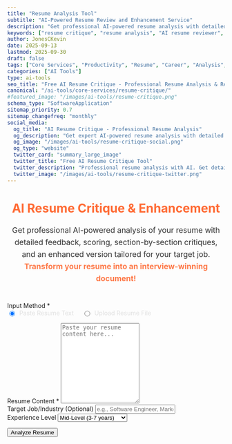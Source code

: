 ```yaml
---
title: "Resume Analysis Tool"
subtitle: "AI-Powered Resume Review and Enhancement Service"
description: "Get professional AI-powered resume analysis with detailed feedback and scoring. Improve your resume with expert critiques and ATS optimization suggestions. Free resume reviewer."
keywords: ["resume critique", "resume analysis", "AI resume reviewer", "resume feedback", "ATS optimization", "resume scoring", "professional resume review", "resume improvement", "career tools", "job application help"]
author: JonesCKevin
date: 2025-09-13
lastmod: 2025-09-30
draft: false
tags: ["Core Services", "Productivity", "Resume", "Career", "Analysis", "Professional Development", "AI", "Tools"]
categories: ["AI Tools"]
type: ai-tools
seo_title: "Free AI Resume Critique - Professional Resume Analysis & Review"
canonical: "/ai-tools/core-services/resume-critique/"
#featured_image: "/images/ai-tools/resume-critique.png"
schema_type: "SoftwareApplication"
sitemap_priority: 0.7
sitemap_changefreq: "monthly"
social_media:
  og_title: "AI Resume Critique - Professional Resume Analysis"
  og_description: "Get expert AI-powered resume analysis with detailed feedback and scoring. Improve your resume for better job applications."
  og_image: "/images/ai-tools/resume-critique-social.png"
  og_type: "website"
  twitter_card: "summary_large_image"
  twitter_title: "Free AI Resume Critique Tool"
  twitter_description: "Professional resume analysis with AI. Get detailed feedback and scoring to improve your job applications."
  twitter_image: "/images/ai-tools/resume-critique-twitter.png"
---
```


<link rel="stylesheet" href="/shared/styles/result-display.css">
<link rel="stylesheet" href="/ai-tools/core-services/resume-critique/resume-critique.css">

<h1 style="text-align: center; margin-bottom: 20px; color: #ff6b35;">AI Resume Critique & Enhancement</h1>
<p style="text-align: center; margin-bottom: 40px; opacity: 0.9; font-size: 1.1rem; line-height: 1.6;">
Get professional AI-powered analysis of your resume with detailed feedback, scoring, section-by-section critiques, and an enhanced version tailored for your target job.
<br><strong style="color: #ff6b35;">Transform your resume into an interview-winning document!</strong>
</p>

<form id="resumeCritiqueForm">
<div class="form-group">
<label>Input Method *</label>
<div style="display: flex; gap: 20px; margin-bottom: 15px;">
<label style="display: flex; align-items: left; color: #e0e0e0;">
<input checked="" name="inputMethod" style="margin-right: 10px;" type="radio" value="text"/>
Paste Resume Text
</label>
<label style="display: flex; align-items: left; color: #e0e0e0;">
<input name="inputMethod" style="margin-right: 10px;" type="radio" value="file"/>
Upload Resume File
</label>
</div>
</div>

<div class="form-group" id="textInputGroup">
<label for="resumeText">Resume Content *</label>
<textarea id="resumeText" placeholder="Paste your resume content here..." required="" rows="12"></textarea>
</div>

<div class="form-group" id="fileInputGroup" style="display: none;">
<label>Upload Resume</label>
<div class="file-upload-area" id="uploadArea" style="border: 3px dashed #ff6b35; background: #2a2a2a; min-height: 120px; display: flex; flex-direction: column; justify-content: center; align-items: center;">
<div class="upload-text">Click to upload or drag and drop</div>
<div class="upload-subtext">Supports TXT and MD files</div>
<div class="file-name" id="fileName" style="display: none;"></div>
</div>
<input accept=".txt,.md" id="fileInput" style="display: none;" type="file"/>
</div>

<div class="form-group">
<label for="targetJob">Target Job/Industry (Optional)</label>
<input id="targetJob" placeholder="e.g., Software Engineer, Marketing Manager" type="text"/>
</div>

<div class="form-group">
<label for="experienceLevel">Experience Level</label>
<select id="experienceLevel">
<option value="entry">Entry Level (0-2 years)</option>
<option value="mid" selected>Mid-Level (3-7 years)</option>
<option value="senior">Senior Level (8+ years)</option>
<option value="executive">Executive Level</option>
</select>
</div>

<button type="button" class="btn-primary" onclick="analyzeResume()">Analyze Resume</button>
</form>

<div class="loading" id="loadingDiv" style="display: none;">
Analyzing your resume with AI...
</div>

<div id="errorDiv" style="display: none;"></div>

<div id="resultDiv" style="display: none;">
<h3 style="color: #ff6b35; margin-bottom: 20px;">📊 Resume Analysis Results</h3>
<div id="resultContent"></div>
<div class="result-actions">
<button class="btn-copy" onclick="copyResult(event)">📋 Copy Analysis</button>
<button class="btn-download" onclick="downloadResult('markdown')">📄 Download MD</button>
<button class="btn-download" onclick="downloadResult('html')">🌐 Download HTML</button>
<button class="btn-primary" onclick="generateEnhanced()" style="width: auto; padding: 10px 20px; background: linear-gradient(135deg, #6f42c1, #8e5bcd);">✨ Enhanced Version</button>
</div>
</div>

<!-- Shared components already loaded in head.html -->
<script src="/ai-tools/core-services/resume-critique/resume-critique.js"></script>